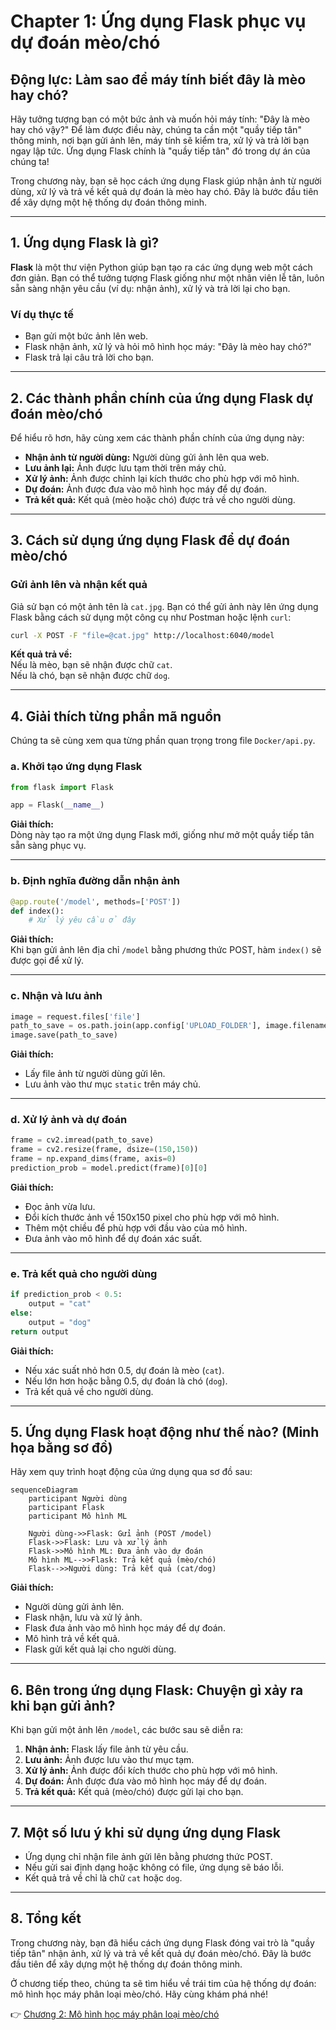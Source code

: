 # Chapter 1: Ứng dụng Flask phục vụ dự đoán mèo/chó


## Động lực: Làm sao để máy tính biết đây là mèo hay chó?

Hãy tưởng tượng bạn có một bức ảnh và muốn hỏi máy tính: "Đây là mèo hay chó vậy?" Để làm được điều này, chúng ta cần một "quầy tiếp tân" thông minh, nơi bạn gửi ảnh lên, máy tính sẽ kiểm tra, xử lý và trả lời bạn ngay lập tức. Ứng dụng Flask chính là "quầy tiếp tân" đó trong dự án của chúng ta!

Trong chương này, bạn sẽ học cách ứng dụng Flask giúp nhận ảnh từ người dùng, xử lý và trả về kết quả dự đoán là mèo hay chó. Đây là bước đầu tiên để xây dựng một hệ thống dự đoán thông minh.

---

## 1. Ứng dụng Flask là gì?

**Flask** là một thư viện Python giúp bạn tạo ra các ứng dụng web một cách đơn giản. Bạn có thể tưởng tượng Flask giống như một nhân viên lễ tân, luôn sẵn sàng nhận yêu cầu (ví dụ: nhận ảnh), xử lý và trả lời lại cho bạn.

### Ví dụ thực tế

- Bạn gửi một bức ảnh lên web.
- Flask nhận ảnh, xử lý và hỏi mô hình học máy: "Đây là mèo hay chó?"
- Flask trả lại câu trả lời cho bạn.

---

## 2. Các thành phần chính của ứng dụng Flask dự đoán mèo/chó

Để hiểu rõ hơn, hãy cùng xem các thành phần chính của ứng dụng này:

- **Nhận ảnh từ người dùng:** Người dùng gửi ảnh lên qua web.
- **Lưu ảnh lại:** Ảnh được lưu tạm thời trên máy chủ.
- **Xử lý ảnh:** Ảnh được chỉnh lại kích thước cho phù hợp với mô hình.
- **Dự đoán:** Ảnh được đưa vào mô hình học máy để dự đoán.
- **Trả kết quả:** Kết quả (mèo hoặc chó) được trả về cho người dùng.

---

## 3. Cách sử dụng ứng dụng Flask để dự đoán mèo/chó

### Gửi ảnh lên và nhận kết quả

Giả sử bạn có một ảnh tên là `cat.jpg`. Bạn có thể gửi ảnh này lên ứng dụng Flask bằng cách sử dụng một công cụ như Postman hoặc lệnh `curl`:

```bash
curl -X POST -F "file=@cat.jpg" http://localhost:6040/model
```

**Kết quả trả về:**  
Nếu là mèo, bạn sẽ nhận được chữ `cat`.  
Nếu là chó, bạn sẽ nhận được chữ `dog`.

---

## 4. Giải thích từng phần mã nguồn

Chúng ta sẽ cùng xem qua từng phần quan trọng trong file `Docker/api.py`.

### a. Khởi tạo ứng dụng Flask

```python
from flask import Flask

app = Flask(__name__)
```
**Giải thích:**  
Dòng này tạo ra một ứng dụng Flask mới, giống như mở một quầy tiếp tân sẵn sàng phục vụ.

---

### b. Định nghĩa đường dẫn nhận ảnh

```python
@app.route('/model', methods=['POST'])
def index():
    # Xử lý yêu cầu ở đây
```
**Giải thích:**  
Khi bạn gửi ảnh lên địa chỉ `/model` bằng phương thức POST, hàm `index()` sẽ được gọi để xử lý.

---

### c. Nhận và lưu ảnh

```python
image = request.files['file']
path_to_save = os.path.join(app.config['UPLOAD_FOLDER'], image.filename)
image.save(path_to_save)
```
**Giải thích:**  
- Lấy file ảnh từ người dùng gửi lên.
- Lưu ảnh vào thư mục `static` trên máy chủ.

---

### d. Xử lý ảnh và dự đoán

```python
frame = cv2.imread(path_to_save)
frame = cv2.resize(frame, dsize=(150,150))
frame = np.expand_dims(frame, axis=0)
prediction_prob = model.predict(frame)[0][0]
```
**Giải thích:**  
- Đọc ảnh vừa lưu.
- Đổi kích thước ảnh về 150x150 pixel cho phù hợp với mô hình.
- Thêm một chiều để phù hợp với đầu vào của mô hình.
- Đưa ảnh vào mô hình để dự đoán xác suất.

---

### e. Trả kết quả cho người dùng

```python
if prediction_prob < 0.5:
    output = "cat"
else:
    output = "dog"
return output
```
**Giải thích:**  
- Nếu xác suất nhỏ hơn 0.5, dự đoán là mèo (`cat`).
- Nếu lớn hơn hoặc bằng 0.5, dự đoán là chó (`dog`).
- Trả kết quả về cho người dùng.

---

## 5. Ứng dụng Flask hoạt động như thế nào? (Minh họa bằng sơ đồ)

Hãy xem quy trình hoạt động của ứng dụng qua sơ đồ sau:

```mermaid
sequenceDiagram
    participant Người dùng
    participant Flask
    participant Mô hình ML

    Người dùng->>Flask: Gửi ảnh (POST /model)
    Flask->>Flask: Lưu và xử lý ảnh
    Flask->>Mô hình ML: Đưa ảnh vào dự đoán
    Mô hình ML-->>Flask: Trả kết quả (mèo/chó)
    Flask-->>Người dùng: Trả kết quả (cat/dog)
```

**Giải thích:**  
- Người dùng gửi ảnh lên.
- Flask nhận, lưu và xử lý ảnh.
- Flask đưa ảnh vào mô hình học máy để dự đoán.
- Mô hình trả về kết quả.
- Flask gửi kết quả lại cho người dùng.

---

## 6. Bên trong ứng dụng Flask: Chuyện gì xảy ra khi bạn gửi ảnh?

Khi bạn gửi một ảnh lên `/model`, các bước sau sẽ diễn ra:

1. **Nhận ảnh:** Flask lấy file ảnh từ yêu cầu.
2. **Lưu ảnh:** Ảnh được lưu vào thư mục tạm.
3. **Xử lý ảnh:** Ảnh được đổi kích thước cho phù hợp với mô hình.
4. **Dự đoán:** Ảnh được đưa vào mô hình học máy để dự đoán.
5. **Trả kết quả:** Kết quả (mèo/chó) được gửi lại cho bạn.

---

## 7. Một số lưu ý khi sử dụng ứng dụng Flask

- Ứng dụng chỉ nhận file ảnh gửi lên bằng phương thức POST.
- Nếu gửi sai định dạng hoặc không có file, ứng dụng sẽ báo lỗi.
- Kết quả trả về chỉ là chữ `cat` hoặc `dog`.

---

## 8. Tổng kết

Trong chương này, bạn đã hiểu cách ứng dụng Flask đóng vai trò là "quầy tiếp tân" nhận ảnh, xử lý và trả về kết quả dự đoán mèo/chó. Đây là bước đầu tiên để xây dựng một hệ thống dự đoán thông minh.

Ở chương tiếp theo, chúng ta sẽ tìm hiểu về trái tim của hệ thống dự đoán: mô hình học máy phân loại mèo/chó. Hãy cùng khám phá nhé!

👉 [Chương 2: Mô hình học máy phân loại mèo/chó](02_mô_hình_học_máy_phân_loại_mèo_chó_.md)

